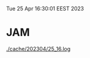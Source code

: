 Tue 25 Apr 16:30:01 EEST 2023
# JAM
<a href='./cache/202304/25_16.log'>./cache/202304/25_16.log</a>
